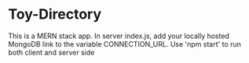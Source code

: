 # Toy-Directory

This is a MERN stack app. In server index.js, add your locally hosted MongoDB link to the variable CONNECTION_URL. Use 'npm start' to run both client and server side
